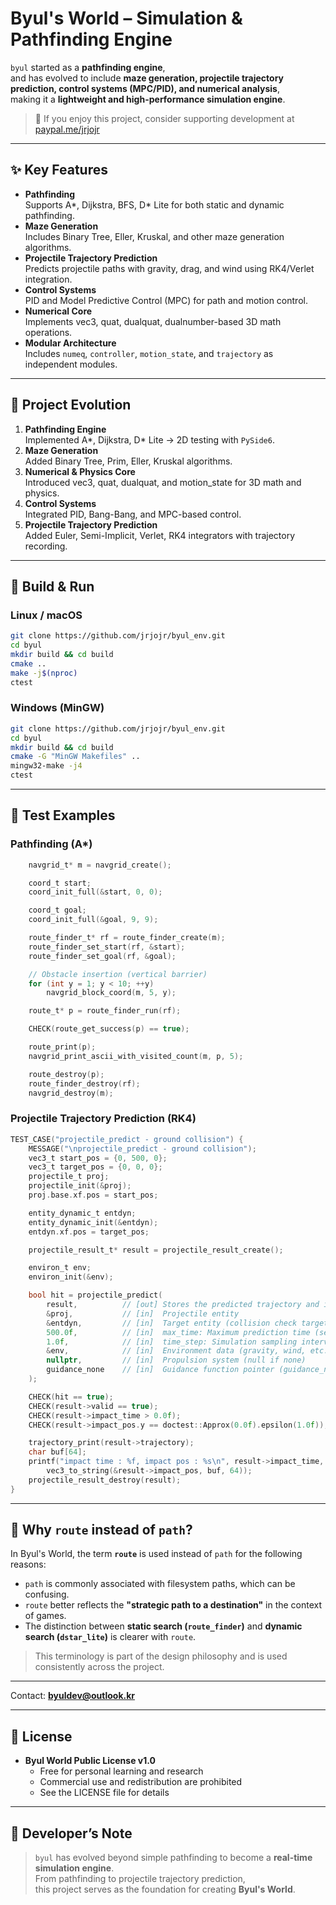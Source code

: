 # Byul's World – Simulation & Pathfinding Engine

`byul` started as a **pathfinding engine**,  
and has evolved to include **maze generation, projectile trajectory prediction, control systems (MPC/PID), and numerical analysis**,  
making it a **lightweight and high-performance simulation engine**.

> 💖 If you enjoy this project, consider supporting development at [paypal.me/jrjojr](https://paypal.me/jrjojr)

---

## ✨ Key Features
- **Pathfinding**  
  Supports A*, Dijkstra, BFS, D* Lite for both static and dynamic pathfinding.
- **Maze Generation**  
  Includes Binary Tree, Eller, Kruskal, and other maze generation algorithms.
- **Projectile Trajectory Prediction**  
  Predicts projectile paths with gravity, drag, and wind using RK4/Verlet integration.
- **Control Systems**  
  PID and Model Predictive Control (MPC) for path and motion control.
- **Numerical Core**  
  Implements vec3, quat, dualquat, dualnumber-based 3D math operations.
- **Modular Architecture**  
  Includes `numeq`, `controller`, `motion_state`, and `trajectory` as independent modules.

---

## 📜 Project Evolution
1. **Pathfinding Engine**  
   Implemented A*, Dijkstra, D* Lite → 2D testing with `PySide6`.
2. **Maze Generation**  
   Added Binary Tree, Prim, Eller, Kruskal algorithms.
3. **Numerical & Physics Core**  
   Introduced vec3, quat, dualquat, and motion_state for 3D math and physics.
4. **Control Systems**  
   Integrated PID, Bang-Bang, and MPC-based control.
5. **Projectile Trajectory Prediction**  
   Added Euler, Semi-Implicit, Verlet, RK4 integrators with trajectory recording.

---

## 🚀 Build & Run
### Linux / macOS
```bash
git clone https://github.com/jrjojr/byul_env.git
cd byul
mkdir build && cd build
cmake ..
make -j$(nproc)
ctest
```

### Windows (MinGW)
```bash
git clone https://github.com/jrjojr/byul_env.git
cd byul
mkdir build && cd build
cmake -G "MinGW Makefiles" ..
mingw32-make -j4
ctest
```

---

## 🧪 Test Examples
### Pathfinding (A*)
```c
    navgrid_t* m = navgrid_create();

    coord_t start;
    coord_init_full(&start, 0, 0);

    coord_t goal; 
    coord_init_full(&goal, 9, 9);

    route_finder_t* rf = route_finder_create(m);
    route_finder_set_start(rf, &start);
    route_finder_set_goal(rf, &goal);

    // Obstacle insertion (vertical barrier)
    for (int y = 1; y < 10; ++y)
        navgrid_block_coord(m, 5, y);

    route_t* p = route_finder_run(rf);

    CHECK(route_get_success(p) == true);

    route_print(p);
    navgrid_print_ascii_with_visited_count(m, p, 5);

    route_destroy(p);
    route_finder_destroy(rf);
    navgrid_destroy(m);
```

### Projectile Trajectory Prediction (RK4)
```c
TEST_CASE("projectile_predict - ground collision") {
    MESSAGE("\nprojectile_predict - ground collision");
    vec3_t start_pos = {0, 500, 0};
    vec3_t target_pos = {0, 0, 0};
    projectile_t proj;
    projectile_init(&proj);
    proj.base.xf.pos = start_pos;

    entity_dynamic_t entdyn;
    entity_dynamic_init(&entdyn);
    entdyn.xf.pos = target_pos;

    projectile_result_t* result = projectile_result_create();

    environ_t env;
    environ_init(&env);

    bool hit = projectile_predict(
        result,          // [out] Stores the predicted trajectory and impact information
        &proj,           // [in]  Projectile entity
        &entdyn,         // [in]  Target entity (collision check target)
        500.0f,          // [in]  max_time: Maximum prediction time (seconds)
        1.0f,            // [in]  time_step: Simulation sampling interval (seconds)
        &env,            // [in]  Environment data (gravity, wind, etc.)
        nullptr,         // [in]  Propulsion system (null if none)
        guidance_none    // [in]  Guidance function pointer (guidance_none or nullptr)
    );

    CHECK(hit == true);
    CHECK(result->valid == true);
    CHECK(result->impact_time > 0.0f);
    CHECK(result->impact_pos.y == doctest::Approx(0.0f).epsilon(1.0f));

    trajectory_print(result->trajectory);
    char buf[64];
    printf("impact time : %f, impact pos : %s\n", result->impact_time, 
        vec3_to_string(&result->impact_pos, buf, 64));    
    projectile_result_destroy(result);
}
```

---

## 📘 Why `route` instead of `path`?

In Byul's World, the term **`route`** is used instead of `path` for the following reasons:

- `path` is commonly associated with filesystem paths, which can be confusing.
- `route` better reflects the **"strategic path to a destination"** in the context of games.
- The distinction between **static search (`route_finder`)** and **dynamic search (`dstar_lite`)** is clearer with `route`.

> This terminology is part of the design philosophy and is used consistently across the project.

---

Contact: **byuldev@outlook.kr**

---

## 📄 License
- **Byul World Public License v1.0**  
  - Free for personal learning and research  
  - Commercial use and redistribution are prohibited  
  - See the LICENSE file for details

---

## 💬 Developer’s Note
> `byul` has evolved beyond simple pathfinding to become a **real-time simulation engine**.  
> From pathfinding to projectile trajectory prediction,  
> this project serves as the foundation for creating **Byul's World**.

